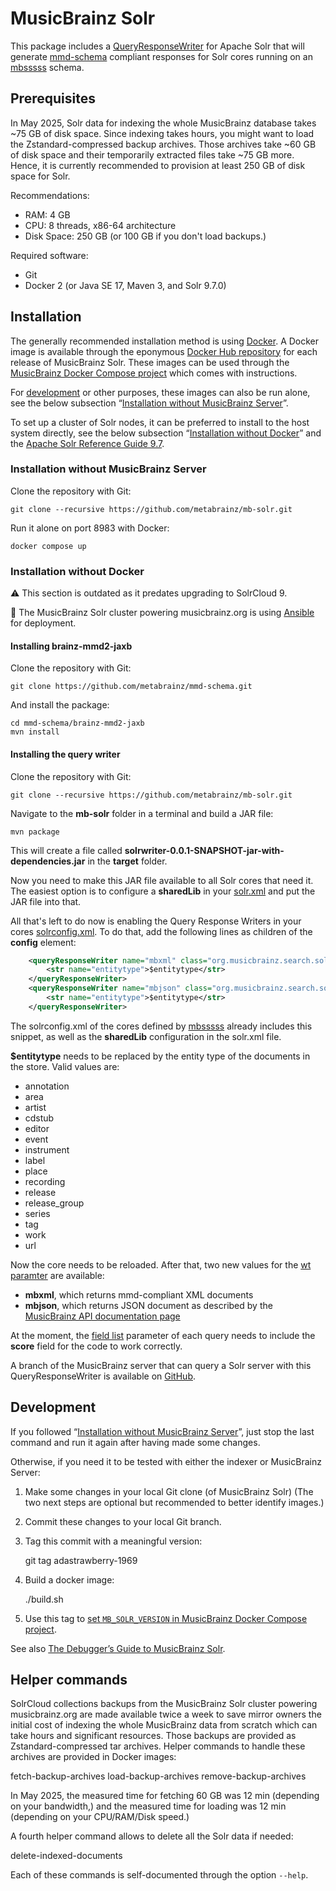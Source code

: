 # MusicBrainz Solr

This package includes a
[QueryResponseWriter](https://solr.apache.org/guide/solr/9_7/query-guide/response-writers.html)
for Apache Solr that will generate
[mmd-schema](https://github.com/metabrainz/mmd-schema) compliant responses
for Solr cores running on an [mbsssss](https://github.com/metabrainz/mbsssss) schema.

## Prerequisites

In May 2025, Solr data for indexing the whole MusicBrainz database takes ~75 GB of disk space.
Since indexing takes hours, you might want to load the Zstandard-compressed backup archives.
Those archives take ~60 GB of disk space and their temporarily extracted files take ~75 GB more.
Hence, it is currently recommended to provision at least 250 GB of disk space for Solr.

Recommendations:
* RAM: 4 GB
* CPU: 8 threads, x86-64 architecture
* Disk Space: 250 GB (or 100 GB if you don't load backups.)

Required software:
* Git
* Docker 2
  (or Java SE 17, Maven 3, and Solr 9.7.0)

## Installation

The generally recommended installation method is using [Docker](https://docs.docker.com).
A Docker image is available through the eponymous [Docker Hub repository](https://hub.docker.com/r/metabrainz/mb-solr) for each release of MusicBrainz Solr.
These images can be used through the [MusicBrainz Docker Compose project](https://github.com/metabrainz/musicbrainz-docker) which comes with instructions.

For [development](#development) or other purposes, these images can also be run alone, see the below subsection “[Installation without MusicBrainz Server](#installation-without-musicbrainz-server)”.

To set up a cluster of Solr nodes, it can be preferred to install to the host system directly, see the below subsection “[Installation without Docker](#installation-without-docker)” and the [Apache Solr Reference Guide 9.7](https://solr.apache.org/guide/solr/9_7/).

### Installation without MusicBrainz Server

Clone the repository with Git:

    git clone --recursive https://github.com/metabrainz/mb-solr.git

Run it alone on port 8983 with Docker:

    docker compose up

### Installation without Docker

:warning: This section is outdated as it predates upgrading to SolrCloud 9.

:newspaper: The MusicBrainz Solr cluster powering musicbrainz.org is using [Ansible](https://docs.ansible.com/) for deployment.

#### Installing brainz-mmd2-jaxb

Clone the repository with Git:

    git clone https://github.com/metabrainz/mmd-schema.git

And install the package:

    cd mmd-schema/brainz-mmd2-jaxb
    mvn install

#### Installing the query writer

Clone the repository with Git:

    git clone --recursive https://github.com/metabrainz/mb-solr.git

Navigate to the **mb-solr** folder in a terminal and build a JAR
file:

    mvn package

This will create a file called
**solrwriter-0.0.1-SNAPSHOT-jar-with-dependencies.jar** in the **target** folder.

Now you need to make this JAR file available to all Solr cores that need it.
The easiest option is to configure a **sharedLib** in your
[solr.xml](https://solr.apache.org/guide/solr/9_7/configuration-guide/configuring-solr-xml.html)
and put the JAR file into that.

All that's left to do now is enabling the Query Response Writers in your cores
[solrconfig.xml](https://solr.apache.org/guide/solr/9_7/configuration-guide/configuring-solrconfig-xml.html).
To do that, add the following lines as children of the **config** element:

```xml
    <queryResponseWriter name="mbxml" class="org.musicbrainz.search.solrwriter.MBXMLWriter">
        <str name="entitytype">$entitytype</str>
    </queryResponseWriter>
    <queryResponseWriter name="mbjson" class="org.musicbrainz.search.solrwriter.MBJSONWriter">
        <str name="entitytype">$entitytype</str>
    </queryResponseWriter>
```

The solrconfig.xml of the cores defined by
[mbsssss](https://github.com/metabrainz/mbsssss) already includes this snippet, as
well as the **sharedLib** configuration in the solr.xml file.

**$entitytype** needs to be replaced by the entity type of the documents in the store.
Valid values are:

- annotation
- area
- artist
- cdstub
- editor
- event
- instrument
- label
- place
- recording
- release
- release_group
- series
- tag
- work
- url

Now the core needs to be reloaded.
After that, two new values for the
[wt paramter](https://solr.apache.org/guide/solr/9_7/query-guide/common-query-parameters.html#wt-parameter)
are available:

- **mbxml**, which returns mmd-compliant XML documents
- **mbjson**, which returns JSON document as described by the
  [MusicBrainz API documentation page](https://musicbrainz.org/doc/MusicBrainz_API)

At the moment, the
[field list](https://solr.apache.org/guide/solr/9_7/query-guide/common-query-parameters.html#fl-field-list-parameter)
parameter of each query needs to include the **score** field for the code to
work correctly.

A branch of the MusicBrainz server that can query a Solr server with this
QueryResponseWriter is available on
[GitHub](https://github.com/mineo/musicbrainz-server/tree/solr-search).

## Development

If you followed “[Installation without MusicBrainz Server](#installation-without-musicbrainz-server)”,
just stop the last command and run it again after having made some changes.

Otherwise, if you need it to be tested with either the indexer or MusicBrainz Server:

1. Make some changes in your local Git clone (of MusicBrainz Solr)
   (The two next steps are optional but recommended to better identify images.)
2. Commit these changes to your local Git branch.
3. Tag this commit with a meaningful version:

    git tag adastrawberry-1969

4. Build a docker image:

    ./build.sh

5. Use this tag to [set `MB_SOLR_VERSION` in MusicBrainz Docker Compose project](https://github.com/metabrainz/musicbrainz-docker?tab=readme-ov-file#local-development-of-musicbrainz-solr).

See also [The Debugger’s Guide to MusicBrainz Solr](HACKING.md).

## Helper commands

SolrCloud collections backups from the MusicBrainz Solr cluster
powering musicbrainz.org are made available twice a week to save
mirror owners the initial cost of indexing the whole MusicBrainz data
from scratch which can take hours and significant resources.
Those backups are provided as Zstandard-compressed tar archives.
Helper commands to handle these archives are provided in Docker images:

   fetch-backup-archives
   load-backup-archives
   remove-backup-archives

In May 2025, the measured time for fetching 60 GB was 12 min (depending on your bandwidth,)
and the measured time for loading was 12 min (depending on your CPU/RAM/Disk speed.)

A fourth helper command allows to delete all the Solr data if needed:

   delete-indexed-documents

Each of these commands is self-documented through the option `--help`.

